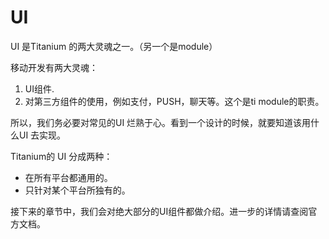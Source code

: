 # UI

UI 是Titanium 的两大灵魂之一。（另一个是module）

移动开发有两大灵魂：

1. UI组件.
2. 对第三方组件的使用，例如支付，PUSH，聊天等。这个是ti module的职责。

所以，我们务必要对常见的UI 烂熟于心。看到一个设计的时候，就要知道该用什么UI
去实现。

Titanium的 UI 分成两种：

- 在所有平台都通用的。
- 只针对某个平台所独有的。

接下来的章节中，我们会对绝大部分的UI组件都做介绍。进一步的详情请查阅官方文档。
